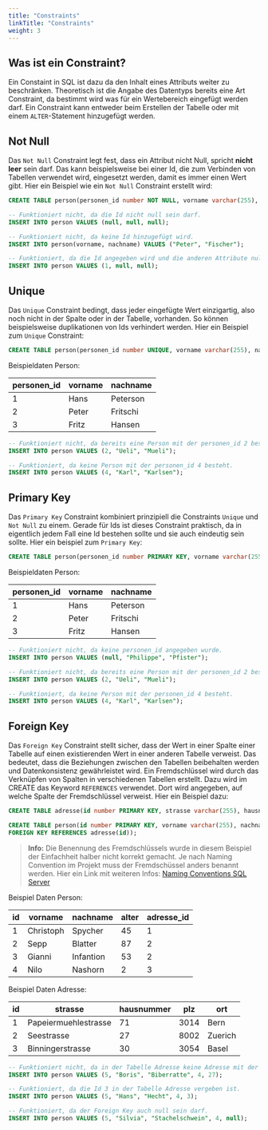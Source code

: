 ```yaml
---
title: "Constraints"
linkTitle: "Constraints"
weight: 3
---
```


## Was ist ein Constraint?
Ein Constaint in SQL ist dazu da den Inhalt eines Attributs weiter zu beschränken. Theoretisch ist die Angabe des 
Datentyps bereits eine Art Constraint, da bestimmt wird was für ein Wertebereich eingefügt werden darf. Ein Constraint
kann entweder beim Erstellen der Tabelle oder mit einem `ALTER`-Statement hinzugefügt werden.

## Not Null
Das `Not Null` Constraint legt fest, dass ein Attribut nicht Null, spricht **nicht leer** sein darf. Das kann
beispielsweise bei einer Id, die zum Verbinden von Tabellen verwendet wird, eingesetzt werden, damit es immer einen Wert
gibt. Hier ein Beispiel wie ein `Not Null` Constraint erstellt wird:

```sql
CREATE TABLE person(personen_id number NOT NULL, vorname varchar(255), nachname varchar(255));
```

```sql
-- Funktioniert nicht, da die Id nicht null sein darf.
INSERT INTO person VALUES (null, null, null);

-- Funktioniert nicht, da keine Id hinzugefügt wird.
INSERT INTO person(vorname, nachname) VALUES ("Peter", "Fischer");

-- Funktioniert, da die Id angegeben wird und die anderen Attribute null sein dürfen.
INSERT INTO person VALUES (1, null, null);
```

## Unique
Das `Unique` Constraint bedingt, dass jeder eingefügte Wert einzigartig, also noch nicht in der Spalte oder in der Tabelle, vorhanden. So können
beispielsweise duplikationen von Ids verhindert werden. Hier ein Beispiel zum `Unique` Constraint:

```sql
CREATE TABLE person(personen_id number UNIQUE, vorname varchar(255), nachname varchar(255));
```

Beispieldaten Person:

| personen_id | vorname | nachname |
|-------------|---------|----------|
| 1           | Hans    | Peterson |
| 2           | Peter   | Fritschi |
| 3           | Fritz   | Hansen   |


```sql
-- Funktioniert nicht, da bereits eine Person mit der personen_id 2 besteht.
INSERT INTO person VALUES (2, "Ueli", "Mueli");

-- Funktioniert, da keine Person mit der personen_id 4 besteht.
INSERT INTO person VALUES (4, "Karl", "Karlsen");
```

## Primary Key
Das `Primary Key` Constraint kombiniert prinzipiell die Constraints `Unique` und `Not Null` zu einem. Gerade für Ids ist
dieses Constraint praktisch, da in eigentlich jedem Fall eine Id bestehen sollte und sie auch eindeutig sein sollte.
Hier ein beispiel zum `Primary Key`:

```sql
CREATE TABLE person(personen_id number PRIMARY KEY, vorname varchar(255), nachname varchar(255));
```

Beispieldaten Person:

| personen_id | vorname | nachname |
|-------------|---------|----------|
| 1           | Hans    | Peterson |
| 2           | Peter   | Fritschi |
| 3           | Fritz   | Hansen   |


```sql
-- Funktioniert nicht, da keine personen_id angegeben wurde.
INSERT INTO person VALUES (null, "Philippe", "Pfister");

-- Funktioniert nicht, da bereits eine Person mit der personen_id 2 besteht.
INSERT INTO person VALUES (2, "Ueli", "Mueli");

-- Funktioniert, da keine Person mit der personen_id 4 besteht.
INSERT INTO person VALUES (4, "Karl", "Karlsen");
```

## Foreign Key
Das `Foreign Key` Constraint stellt sicher, dass der Wert in einer Spalte einer Tabelle auf einen existierenden Wert in 
einer anderen Tabelle verweist. Das bedeutet, dass die Beziehungen zwischen den Tabellen beibehalten werden und 
Datenkonsistenz gewährleistet wird. Ein Fremdschlüssel wird durch das Verknüpfen von Spalten in verschiedenen Tabellen 
erstellt. Dazu wird im CREATE das Keyword `REFERENCES` verwendet. Dort wird angegeben, auf welche Spalte der 
Fremdschlüssel verweist. Hier ein Beispiel dazu:

```sql
CREATE TABLE adresse(id number PRIMARY KEY, strasse varchar(255), hausnummer number, plz number, ort varchar(255));

CREATE TABLE person(id number PRIMARY KEY, vorname varchar(255), nachname varchar(255), alter number, adresse_id number 
FOREIGN KEY REFERENCES adresse(id));
```
> **Info:** Die Benennung des Fremdschlüssels wurde in diesem Beispiel der Einfachheit halber nicht korrekt gemacht.
> Je nach Naming Convention im Projekt muss der Fremdschüssel anders benannt werden. Hier ein Link mit weiteren Infos:
> [Naming Conventions SQL Server](https://www.dotnettricks.com/learn/sqlserver/sql-server-naming-conventions-and-standards)

Beispiel Daten Person:

| id | vorname   | nachname  | alter | adresse_id |
|----|-----------|-----------|-------|------------|
| 1  | Christoph | Spycher   | 45    | 1          |
| 2  | Sepp      | Blatter   | 87    | 2          |
| 3  | Gianni    | Infantion | 53    | 2          |
| 4  | Nilo      | Nashorn   | 2     | 3          |


Beispiel Daten Adresse:

| id | strasse              | hausnummer | plz  | ort     |
|----|----------------------|------------|------|---------|
| 1  | Papeiermuehlestrasse | 71         | 3014 | Bern    |
| 2  | Seestrasse           | 27         | 8002 | Zuerich |
| 3  | Binningerstrasse     | 30         | 3054 | Basel   |

```sql
-- Funktioniert nicht, da in der Tabelle Adresse keine Adresse mit der Id 27 besteht.
INSERT INTO person VALUES (5, "Boris", "Biberratte", 4, 27);

-- Funktioniert, da die Id 3 in der Tabelle Adresse vergeben ist.
INSERT INTO person VALUES (5, "Hans", "Hecht", 4, 3);

-- Funktioniert, da der Foreign Key auch null sein darf.
INSERT INTO person VALUES (5, "Silvia", "Stachelschwein", 4, null);
```
